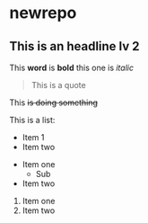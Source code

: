 # newrepo

## This is an headline lv 2

This **word** is **bold** this one is *italic*

> This is a quote

This ~~is doing something~~

This is a list:

- Item 1
- Item two

* Item one
  * Sub
* Item two

1. Item one
2. Item two




